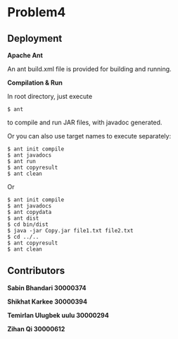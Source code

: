 # Problem4

## Deployment

**Apache Ant**

An ant build.xml file is provided for building and running. 

**Compilation & Run**

In root directory, just execute

```
$ ant
```

to compile and run JAR files, with javadoc generated.



Or you can also use target names to execute separately:

```
$ ant init compile
$ ant javadocs
$ ant run
$ ant copyresult
$ ant clean
```

Or

```
$ ant init compile
$ ant javadocs
$ ant copydata
$ ant dist
$ cd bin/dist
$ java -jar Copy.jar file1.txt file2.txt
$ cd ../..
$ ant copyresult
$ ant clean
```



## Contributors

**Sabin Bhandari 30000374**

**Shikhat Karkee 30000394**

**Temirlan Ulugbek uulu 30000294**

**Zihan Qi 30000612**










